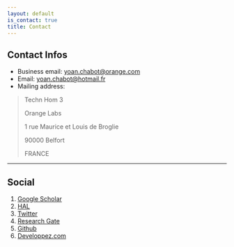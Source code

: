 ```yaml
---
layout: default
is_contact: true
title: Contact
---
```


## Contact Infos

* Business email: [yoan.chabot@orange.com](mailto:yoan.chabot@orange.com)
* Email: [yoan.chabot@hotmail.fr](mailto:yoan.chabot@hotmail.fr)
* Mailing address:
> Techn Hom 3
>
> Orange Labs
> 
> 1 rue Maurice et Louis de Broglie
>
> 90000 Belfort
>
> FRANCE

---

## Social

1. [Google Scholar](http://scholar.google.fr/citations?user=QKcqdfoAAAAJ)
2. [HAL](https://cv.archives-ouvertes.fr/yoan-chabot)
3. [Twitter](https://twitter.com/yoan_chabot)
4. [Research Gate](https://www.researchgate.net/profile/Yoan_Chabot/)
5. [Github](https://github.com/yoanchabot)
6. [Developpez.com](http://www.developpez.net/forums/u207506/metafire18)
